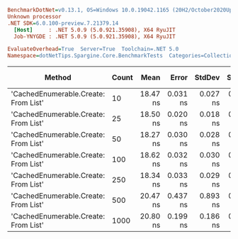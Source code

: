 ``` ini

BenchmarkDotNet=v0.13.1, OS=Windows 10.0.19042.1165 (20H2/October2020Update)
Unknown processor
.NET SDK=6.0.100-preview.7.21379.14
  [Host]     : .NET 5.0.9 (5.0.921.35908), X64 RyuJIT
  Job-YNYGDE : .NET 5.0.9 (5.0.921.35908), X64 RyuJIT

EvaluateOverhead=True  Server=True  Toolchain=.NET 5.0  
Namespace=dotNetTips.Spargine.Core.BenchmarkTests  Categories=Collections  

```
|                               Method | Count |     Mean |    Error |   StdDev |   StdErr |      Min |       Q1 |   Median |       Q3 |      Max |         Op/s | CI99.9% Margin | Iterations | Kurtosis | MValue | Skewness | Rank | LogicalGroup | Baseline | Code Size |  Gen 0 | Allocated |
|------------------------------------- |------ |---------:|---------:|---------:|---------:|---------:|---------:|---------:|---------:|---------:|-------------:|---------------:|-----------:|---------:|-------:|---------:|-----:|------------- |--------- |----------:|-------:|----------:|
| &#39;CachedEnumerable.Create: From List&#39; |    10 | 18.47 ns | 0.031 ns | 0.027 ns | 0.007 ns | 18.42 ns | 18.46 ns | 18.47 ns | 18.48 ns | 18.52 ns | 54,144,075.2 |      0.0306 ns |      14.00 |    2.134 |  2.000 |  -0.0434 |    1 |            * |       No |     372 B | 0.0087 |      80 B |
| &#39;CachedEnumerable.Create: From List&#39; |    25 | 18.50 ns | 0.020 ns | 0.018 ns | 0.005 ns | 18.48 ns | 18.48 ns | 18.49 ns | 18.51 ns | 18.54 ns | 54,065,036.1 |      0.0203 ns |      14.00 |    3.589 |  2.000 |   1.0991 |    1 |            * |       No |     372 B | 0.0087 |      80 B |
| &#39;CachedEnumerable.Create: From List&#39; |    50 | 18.27 ns | 0.030 ns | 0.028 ns | 0.007 ns | 18.24 ns | 18.25 ns | 18.27 ns | 18.29 ns | 18.34 ns | 54,719,718.5 |      0.0304 ns |      15.00 |    2.425 |  2.000 |   0.6147 |    1 |            * |       No |     372 B | 0.0087 |      80 B |
| &#39;CachedEnumerable.Create: From List&#39; |   100 | 18.62 ns | 0.032 ns | 0.030 ns | 0.008 ns | 18.57 ns | 18.60 ns | 18.62 ns | 18.64 ns | 18.67 ns | 53,699,787.3 |      0.0316 ns |      15.00 |    1.889 |  2.000 |  -0.1257 |    1 |            * |       No |     372 B | 0.0087 |      80 B |
| &#39;CachedEnumerable.Create: From List&#39; |   250 | 18.34 ns | 0.033 ns | 0.029 ns | 0.008 ns | 18.30 ns | 18.32 ns | 18.34 ns | 18.37 ns | 18.39 ns | 54,516,748.3 |      0.0330 ns |      14.00 |    1.648 |  2.000 |   0.0975 |    1 |            * |       No |     372 B | 0.0089 |      80 B |
| &#39;CachedEnumerable.Create: From List&#39; |   500 | 20.47 ns | 0.437 ns | 0.893 ns | 0.125 ns | 18.43 ns | 20.60 ns | 20.80 ns | 20.90 ns | 21.33 ns | 48,850,457.4 |      0.4373 ns |      51.00 |    3.895 |  2.000 |  -1.5747 |    2 |            * |       No |     372 B | 0.0086 |      80 B |
| &#39;CachedEnumerable.Create: From List&#39; |  1000 | 20.80 ns | 0.199 ns | 0.186 ns | 0.048 ns | 20.44 ns | 20.81 ns | 20.83 ns | 20.95 ns | 21.01 ns | 48,074,129.7 |      0.1986 ns |      15.00 |    2.421 |  2.000 |  -0.9549 |    2 |            * |       No |     372 B | 0.0087 |      80 B |

